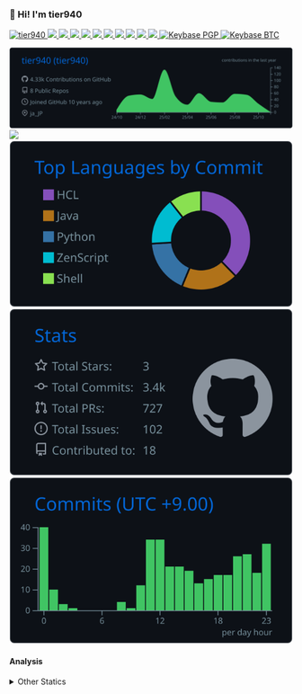 ### 👋 Hi! I'm tier940

<p align="left"> 
  <a href="https://github.com/tier940/tier940/">
    <img src="https://komarev.com/ghpvc/?username=tier940" alt="tier940" />
  </a>
  <a href="http://twitter.com/tier940">
    <img height="20" src="https://img.shields.io/twitter/follow/tier940?label=Twitter&logo=twitter&style=flat" />
  </a>
  <a href="https://github.com/tier940">
    <img height="20" src="https://img.shields.io/github/followers/tier940?label=follow&logo=github&style=flat" />
  </a>
  <a href="https://www.reddit.com/user/tier940">
    <img height="20" src="https://img.shields.io/reddit/user-karma/combined/tier940?label=Reddit&logo=reddit&style=flat" />
  </a>
  <a href="https://stackoverflow.com/users/17317833/tier940">
    <img height="20" src="https://img.shields.io/stackexchange/stackoverflow/r/17317833?label=StackOverflow&logo=stack-overflow&style=flat" />
  </a>
  <a href="https://zenn.dev/tier940">
    <img height="20" src="https://zenn.badge.nikaera.com/s/tier940/likes" />
  </a>
  <a href="https://zenn.dev/tier940">
    <img height="20" src="https://zenn.badge.nikaera.com/s/tier940/followers" />
  </a>
  <a href="https://zenn.dev/tier940">
    <img height="20" src="https://zenn.badge.nikaera.com/s/tier940/articles" />
  </a>
  <a href="http://qiita.com/tier940">
    <img height="20" src="https://qiita-badge.apiapi.app/s/tier940/posts.svg" />
  </a>
  <a href="http://qiita.com/tier940">
    <img height="20" src="https://qiita-badge.apiapi.app/s/tier940/contributions.svg" />
  </a>
  <a href="https://github.com/tier940/tier940/">
    <img height="20" src="https://github.com/tier940/tier940/actions/workflows/main.yml/badge.svg" />
  </a>
  <a href="https://keybase.io/tier940">
    <img alt="Keybase PGP" src="https://img.shields.io/keybase/pgp/tier940">
  </a>
  <a href="https://keybase.io/tier940">
    <img alt="Keybase BTC" src="https://img.shields.io/keybase/btc/tier940">
  </a>
</p>

[![](https://raw.githubusercontent.com/tier940/tier940/main/profile-summary-card-output/github_dark/0-profile-details.svg)](https://github.com/vn7n24fzkq/github-profile-summary-cards)
[![](https://raw.githubusercontent.com/tier940/tier940/main/profile-summary-card-output/github_dark/1-repos-per-language.svg)](https://github.com/vn7n24fzkq/github-profile-summary-cards) [![](https://raw.githubusercontent.com/tier940/tier940/main/profile-summary-card-output/github_dark/2-most-commit-language.svg)](https://github.com/vn7n24fzkq/github-profile-summary-cards)
[![](https://raw.githubusercontent.com/tier940/tier940/main/profile-summary-card-output/github_dark/3-stats.svg)](https://github.com/vn7n24fzkq/github-profile-summary-cards) [![](https://raw.githubusercontent.com/tier940/tier940/main/profile-summary-card-output/github_dark/4-productive-time.svg)](https://github.com/vn7n24fzkq/github-profile-summary-cards)


#### Analysis
<!-- <img height="150" src="https://github.com/tier940/tier940/blob/master/images/stat.svg" alt="Alternative Text"/> -->

<details>
  <summary>Other Statics</summary>
  <!--START_SECTION:waka-->
![Code Time](http://img.shields.io/badge/Code%20Time-5%2C547%20hrs%2042%20mins-blue)

**🐱 My GitHub Data** 

> 📦 47.9 kB Used in GitHub's Storage 
 > 
> 💼 Opted to Hire
 > 
> 📜 13 Public Repositories 
 > 
> 🔑 6 Private Repositories 
 > 
**I'm an Early 🐤** 

```text
🌞 Morning                2715 commits        ████░░░░░░░░░░░░░░░░░░░░░   16.22 % 
🌆 Daytime                6091 commits        █████████░░░░░░░░░░░░░░░░   36.40 % 
🌃 Evening                6206 commits        █████████░░░░░░░░░░░░░░░░   37.09 % 
🌙 Night                  1722 commits        ███░░░░░░░░░░░░░░░░░░░░░░   10.29 % 
```
📅 **I'm Most Productive on Saturday** 

```text
Monday                   1813 commits        ███░░░░░░░░░░░░░░░░░░░░░░   10.83 % 
Tuesday                  2583 commits        ████░░░░░░░░░░░░░░░░░░░░░   15.44 % 
Wednesday                2005 commits        ███░░░░░░░░░░░░░░░░░░░░░░   11.98 % 
Thursday                 1743 commits        ███░░░░░░░░░░░░░░░░░░░░░░   10.42 % 
Friday                   2419 commits        ████░░░░░░░░░░░░░░░░░░░░░   14.46 % 
Saturday                 3203 commits        █████░░░░░░░░░░░░░░░░░░░░   19.14 % 
Sunday                   2968 commits        ████░░░░░░░░░░░░░░░░░░░░░   17.74 % 
```


📊 **This Week I Spent My Time On** 

```text
🕑︎ Time Zone: Asia/Tokyo

💬 Programming Languages: 
Other                    35 hrs 7 mins       █████████████████░░░░░░░░   69.95 % 
YAML                     6 hrs 23 mins       ███░░░░░░░░░░░░░░░░░░░░░░   12.71 % 
Markdown                 3 hrs 45 mins       ██░░░░░░░░░░░░░░░░░░░░░░░   07.47 % 
INI                      2 hrs 5 mins        █░░░░░░░░░░░░░░░░░░░░░░░░   04.16 % 
Java                     1 hr 22 mins        █░░░░░░░░░░░░░░░░░░░░░░░░   02.75 % 

🔥 Editors: 
Chrome                   38 hrs 21 mins      ███████████████████░░░░░░   76.37 % 
VS Code                  10 hrs 59 mins      █████░░░░░░░░░░░░░░░░░░░░   21.90 % 
IntelliJ IDEA            52 mins             ░░░░░░░░░░░░░░░░░░░░░░░░░   01.73 % 

💻 Operating System: 
Windows                  40 hrs 52 mins      ████████████████████░░░░░   81.44 % 
Linux                    9 hrs 18 mins       █████░░░░░░░░░░░░░░░░░░░░   18.56 % 
```

**I Mostly Code in Java** 

```text
Java                     13 repos            ████████████░░░░░░░░░░░░░   48.15 % 
HCL                      3 repos             ███░░░░░░░░░░░░░░░░░░░░░░   11.11 % 
ZenScript                3 repos             ███░░░░░░░░░░░░░░░░░░░░░░   11.11 % 
Shell                    2 repos             ██░░░░░░░░░░░░░░░░░░░░░░░   07.41 % 
Python                   1 repo              █░░░░░░░░░░░░░░░░░░░░░░░░   03.70 % 
```



**Timeline**

![Lines of Code chart](https://raw.githubusercontent.com/tier940/tier940/main/assets/bar_graph.png)


 Last Updated on 09/04/2025 00:37:36 UTC
<!--END_SECTION:waka-->
</details>

